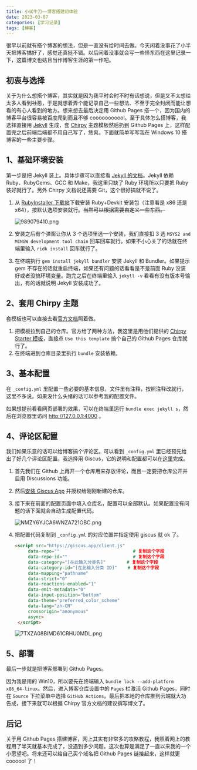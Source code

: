 ```yaml
---
title: 小试牛刀——博客搭建初体验
date: 2023-03-07
categories: [学习记录]
tags: [博客]
---
```


很早以前就有搭个博客的想法，但是一直没有给时间去做。今天闲着没事花了小半天把博客搞好了，感觉还真挺不错。以后闲着没事就会写一些怪东西在这里记录一下，这篇博文也姑且当作博客生涯的第一作吧。

## 初衷与选择

关于为什么想搭个博客，其实就是因为我平时会时不时有话想说，但是又不太想给太多人看到~~社恐~~，于是就想着弄个能记录自己一些想法、不至于完全封闭而能让想看的有心人看到的地方。想来想去最后决定用 Github Pages 搭一个，因为国内的博客平台很容易被百度爬到而且不够 cooooooooool。至于具体怎么搭博客，我选择直接用 [Jekyll](https://jekyllrb.com/) 生成，套 [Chirpy](https://github.com/cotes2020/jekyll-theme-chirpy) 主题模板然后扔到 Github Pages 上，这样配置完之后前端后端都不用自己写了，恁爽。下面就简单写写我在 Windows 10 搭博客的一些主要步骤。

## 1、基础环境安装

第一步是把 Jekyll 装上。具体步骤可以直接看 [Jekyll 的文档](https://jekyllrb.com/docs/installation/)。Jekyll 依赖 Ruby、RubyGems、GCC 和 Make，我这里只缺了 Ruby 环境所以只要把 Ruby 装好就行了。另外 Chirpy 文档说还需要 Git，这个很好搞就不说了。

1. 从 [RubyInstaller 下载站](https://rubyinstaller.org/downloads/)下载安装 Ruby+Devkit 安装包（注意看是 x86 还是 x64），按默认选项安装就行。~~当然可以根据需要自定义一些东西。~~

   ![989079410.png](https://kjimg10.360buyimg.com/ott/jfs/t1/5062/34/19233/26818/6406030dFe2ada57d/d57f68c3a497441a.png)

2. 安装之后有个弹窗让你从 3 个选项里选一个安装，我们直接扣 3 选 `MSYS2 and MINGW development tool chain` 回车回车就行。如果不小心关了的话就在终端里输入 `ridk install` 回车就行了。
3. 在终端执行 `​gem install jekyll bundler` 安装 Jekyll 和 Bundler。如果提示 gem 不存在的话就重启终端，如果还有问题的话看看是不是前面 Ruby 没装好或者没搞环境变量。跑完之后在终端里输入 `jekyll -v` 看看有没有版本号输出，有的话就说明 Jekyll 安装成功了。

## 2、套用 Chirpy 主题

套模板也可以直接去看[官方文档](https://chirpy.cotes.page/posts/getting-started/)照着做。

1. 把模板拉到自己的仓库。官方给了两种方法，我这里是用他们提供的 [Chirpy Starter 模板](https://github.com/cotes2020/chirpy-starter/)，直接点 `Use this template` 搞个自己的 Github Pages 仓库就行了。
2. 在终端进到仓库目录里执行 `bundle` 安装依赖。

## 3、基本配置

在 `_config.yml` 里配置一些必要的基本信息，文件里有注释，按照注释改就行，这里不多说。如果没什么头绪的话可以参考我的配置文件。

如果想提前看看网页部署的效果，可以在终端里运行 `bundle exec jekyll s`，然后在浏览器里访问 <http://127.0.0.1:4000> 。

## 4、评论区配置

我们如果乐意的话可以给博客搞个评论区。可以看到 `_config.yml` 里已经预先给出了好几个评论区配置。我选择用 Giscus，它的说明和配置都可以在[这里](https://giscus.app/zh-CN)完成。

1. 首先我们在 Github 上再开一个仓库用来存放评论，而且一定要把仓库公开并启用 Discussions 功能。
2. 然后[安装 Giscus App](https://github.com/apps/giscus) 并授权给刚刚新建的仓库。
3. 接下来在前面的配置页面中填入仓库名，配置可以全部默认。如果配置没有问题的话下面就会自动生成配置代码。

   ![NMZY6YJCA6WNZA721OBC.png](https://kjimg10.360buyimg.com/ott/jfs/t1/51791/1/23706/19497/64060ec2F719ab7cc/89918b1a89976cfd.png)

4. 把配置代码复制到 `_config.yml` 的对应位置并指定使用 giscus 就 ok 了。

   ```html
   <script src="https://giscus.app/client.js"
        data-repo=""                            # 复制这个字段
        data-repo-id=""                         # 复制这个字段
        data-category="[在此输入分类名]"        # 复制这个字段
        data-category-id="[在此输入分类 ID]"    # 复制这个字段
        data-mapping="pathname"
        data-strict="0"
        data-reactions-enabled="1"
        data-emit-metadata="0"
        data-input-position="bottom"
        data-theme="preferred_color_scheme"
        data-lang="zh-CN"
        crossorigin="anonymous"
        async>
    </script>
    ```

    ![7TXZA08BIMD61CRHU0MDL.png](https://kjimg10.360buyimg.com/ott/jfs/t1/200811/2/30707/34110/64061214F82b40201/30b8be0729b787d0.png)

## 5、部署

最后一步就是把博客部署到 Github Pages。

因为我是用的 Win10，所以要先在终端输入 `bundle lock --add-platform x86_64-linux`。然后，进入博客仓库设置中的 `Pages` 栏激活 Github Pages，同时在 `Source` 下拉菜单中选择 `GitHub Actions`。最后把本地的仓库推到云端就大功告成，接下来就可以根据 Chirpy 官方文档的建议撰写博文了。

## 后记

关于用 Github Pages 搭建博客，网上其实有非常多的攻略教程，我照着网上的教程用了半天就基本完成了，没遇到多少问题。这次也算是满足了一直以来我的一个小愿望吧。将来还可以给自己买个域名把 Github Pages 链接起来，这样就更 coooool 了！
